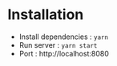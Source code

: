 # Installation

- Install dependencies : `yarn`
- Run server : `yarn start`
- Port : http://localhost:8080
